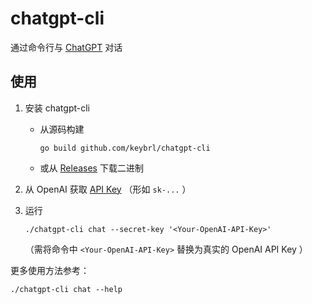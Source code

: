 # chatgpt-cli

通过命令行与 [ChatGPT](https://chat.openai.com/chat) 对话

## 使用

1. 安装 chatgpt-cli
   - 从源码构建

     ```shell
     go build github.com/keybrl/chatgpt-cli
     ```

   - 或从 [Releases](https://github.com/keybrl/chatgpt-cli/releases) 下载二进制

2. 从 OpenAI 获取 [API Key](https://platform.openai.com/account/api-keys) （形如 `sk-...` ）
3. 运行

   ```shell
   ./chatgpt-cli chat --secret-key '<Your-OpenAI-API-Key>'
   ```

   （需将命令中 `<Your-OpenAI-API-Key>` 替换为真实的 OpenAI API Key ）

更多使用方法参考：

```shell
./chatgpt-cli chat --help
```
